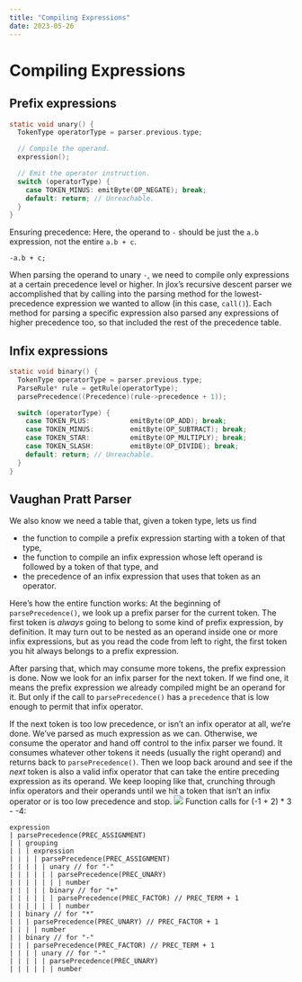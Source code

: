 ```yaml
---
title: "Compiling Expressions"
date: 2023-05-26
---
```

# Compiling Expressions
## Prefix expressions
```c
static void unary() {
  TokenType operatorType = parser.previous.type;

  // Compile the operand.
  expression();

  // Emit the operator instruction.
  switch (operatorType) {
    case TOKEN_MINUS: emitByte(OP_NEGATE); break;
    default: return; // Unreachable.
  }
}
```
Ensuring precedence: Here, the operand to `-` should be just the `a.b` expression, not the entire `a.b + c`.
```
-a.b + c;
```
When parsing the operand to unary `-`, we need to compile only expressions at a certain precedence level or higher. In jlox’s recursive descent parser we accomplished that by calling into the parsing method for the lowest-precedence expression we wanted to allow (in this case, `call()`). Each method for parsing a specific expression also parsed any expressions of higher precedence too, so that included the rest of the precedence table.
## Infix expressions
```c
static void binary() {
  TokenType operatorType = parser.previous.type;
  ParseRule* rule = getRule(operatorType);
  parsePrecedence((Precedence)(rule->precedence + 1));

  switch (operatorType) {
    case TOKEN_PLUS:          emitByte(OP_ADD); break;
    case TOKEN_MINUS:         emitByte(OP_SUBTRACT); break;
    case TOKEN_STAR:          emitByte(OP_MULTIPLY); break;
    case TOKEN_SLASH:         emitByte(OP_DIVIDE); break;
    default: return; // Unreachable.
  }
}
```
## Vaughan Pratt Parser
We also know we need a table that, given a token type, lets us find
- the function to compile a prefix expression starting with a token of that type,
- the function to compile an infix expression whose left operand is followed by a token of that type, and
- the precedence of an infix expression that uses that token as an operator.

Here’s how the entire function works: At the beginning of `parsePrecedence()`, we look up a prefix parser for the current token. The first token is _always_ going to belong to some kind of prefix expression, by definition. It may turn out to be nested as an operand inside one or more infix expressions, but as you read the code from left to right, the first token you hit always belongs to a prefix expression.

After parsing that, which may consume more tokens, the prefix expression is done. Now we look for an infix parser for the next token. If we find one, it means the prefix expression we already compiled might be an operand for it. But only if the call to `parsePrecedence()` has a `precedence` that is low enough to permit that infix operator.

If the next token is too low precedence, or isn’t an infix operator at all, we’re done. We’ve parsed as much expression as we can. Otherwise, we consume the operator and hand off control to the infix parser we found. It consumes whatever other tokens it needs (usually the right operand) and returns back to `parsePrecedence()`. Then we loop back around and see if the _next_ token is also a valid infix operator that can take the entire preceding expression as its operand. We keep looping like that, crunching through infix operators and their operands until we hit a token that isn’t an infix operator or is too low precedence and stop.
![](https://i.imgur.com/tco7C4Y.png)
Function calls for (-1 + 2) * 3 - -4:
```
expression
| parsePrecedence(PREC_ASSIGNMENT)
| | grouping
| | | expression
| | | | parsePrecedence(PREC_ASSIGNMENT)
| | | | | unary // for "-"
| | | | | | parsePrecedence(PREC_UNARY)
| | | | | | | number
| | | | | binary // for "+"
| | | | | | parsePrecedence(PREC_FACTOR) // PREC_TERM + 1
| | | | | | | number
| | binary // for "*"
| | | parsePrecedence(PREC_UNARY) // PREC_FACTOR + 1
| | | | number
| | binary // for "-"
| | | parsePrecedence(PREC_FACTOR) // PREC_TERM + 1
| | | | unary // for "-"
| | | | | parsePrecedence(PREC_UNARY)
| | | | | | number
```